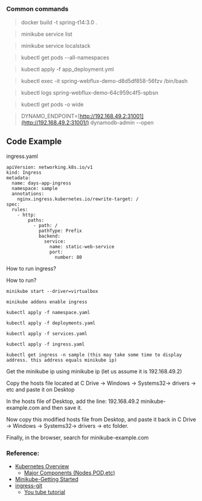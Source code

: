 ##





### Common commands

> docker build -t spring-t14:3.0 .

> minikube service list

> minikube service localstack

> kubectl get pods --all-namespaces

> kubectl apply -f app_deployment.yml

> kubectl exec -it spring-webflux-demo-d8d5df858-56fzv /bin/bash

> kubectl logs spring-webflux-demo-64c959c4f5-spbsn

> kubectl get pods -o wide

> DYNAMO_ENDPOINT=[http://192.168.49.2:31001](http://192.168.49.2:31001/) dynamodb-admin --open

## Code Example

ingress.yaml

```
apiVersion: networking.k8s.io/v1
kind: Ingress
metadata:
  name: days-app-ingress
  namespace: sample
  annotations:
    nginx.ingress.kubernetes.io/rewrite-target: /
spec:
  rules:
    - http:
        paths:
          - path: /
            pathType: Prefix  
            backend:
              service:
                name: static-web-service
                port:
                  number: 80
```
How to run ingress?

How to run?

```
minikube start --driver=virtualbox

minikube addons enable ingress

kubectl apply -f namespace.yaml

kubectl apply -f deployments.yaml

kubectl apply -f services.yaml

kubectl apply -f ingress.yaml

kubectl get ingress -n sample (this may take some time to display address. this address equals minikube ip)
```

Get the minikube ip using minikube ip (let us assume it is 192.168.49.2)

Copy the hosts file located at C Drive -> Windows -> Systems32-> drivers -> etc and paste it on Desktop

In the hosts file of Desktop, add the line: 192.168.49.2 minikube-example.com and then save it.

Now copy this modified hosts file from Desktop, and paste it back in C Drive -> Windows -> Systems32-> drivers -> etc folder.

Finally, in the browser, search for minikube-example.com



### Reference:
- [Kubernetes Overview](https://kubernetes.io/docs/concepts/overview/)
  - [Major Components (Nodes,POD,etc)](https://kubernetes.io/docs/concepts/overview/components/)
- [Minikube-Getting Started](https://minikube.sigs.k8s.io/docs/start/)
- [ingress-git](https://github.com/cloudxlab/minikube-static-app/tree/main/k8s)
  - [You tube tutorial](https://www.youtube.com/watch?v=Gip-Q6AWpcY)   

